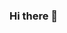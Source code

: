 ### Hi there 👋

<!--
**Nicolasparatore/nicolasparatore** is a ✨ _special_ ✨ repository because its `README.md` (this file) appears on your GitHub profile.

Here are some ideas to get you started:

- 🔭 I’m currently working on a few personal projects, like a creating an app for my local communitie 

- 🌱 I’m currently learning 
Python- It'll also give me a chance to understand HTML,CSS and JS.

- 👯 I’m looking to collaborate on Open source projects built Python

- 🤔 I’m looking for help with I am always willing to meet people, to be able to say hello in any aspect of time. 

- 💬 Ask me about 
You can ask me about web development 
and design 

- 📫 How to reach me: nicolas.paratore@gmail.com

- 😄 Pronouns: Ni, Nik, NiKK, Nek, Nico

- ⚡ Fun fact: In fact I am a scuba diving instructor, surfer and an amateur guitar player with some time learning programming.
-->

